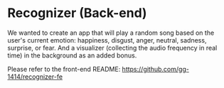 # Recognizer (Back-end)

We wanted to create an app that will play a random song based on the user's current emotion: happiness, disgust, anger, neutral, sadness, surprise, or fear. And a visualizer (collecting the audio frequency in real time) in the background as an added bonus.

Please refer to the front-end README:
https://github.com/gg-1414/recognizer-fe

